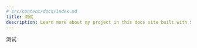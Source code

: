```yaml
---
# src/content/docs/index.md
title: 测试
description: Learn more about my project in this docs site built with Starlight.
---
```


测试
